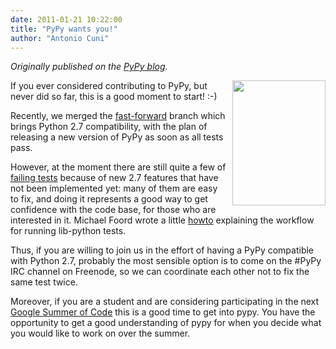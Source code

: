 ```yaml
---
date: 2011-01-21 10:22:00
title: "PyPy wants you!"
author: "Antonio Cuni"
---
```


_Originally published on the [PyPy blog](https://pypy.org/posts/2011/01/pypy-wants-you-4543209863582915733.html)._

<html><body><a href="https://1.bp.blogspot.com/_4gR6Ggu8oHQ/TTlfADvFl0I/AAAAAAAAALw/E-4fOAyUuSQ/s1600/Uncle_Sam.png"><img alt="" border="0" id="BLOGGER_PHOTO_ID_5564583269200402242" src="https://1.bp.blogspot.com/_4gR6Ggu8oHQ/TTlfADvFl0I/AAAAAAAAALw/E-4fOAyUuSQ/s200/Uncle_Sam.png" style="float: right; margin: 0 0 10px 10px; cursor: pointer; cursor: hand; width: 149px; height: 200px;"></a>

<p>If you ever considered contributing to PyPy, but never did so far, this is a
good moment to start! :-)</p>
<p>Recently, we merged the <a class="reference external" href="https://bitbucket.org/pypy/pypy/changeset/9317ec76d9eb">fast-forward</a> branch which brings Python 2.7
compatibility, with the plan of releasing a new version of PyPy as soon as all
tests pass.</p>
<p>However, at the moment there are still quite a few of <a class="reference external" href="https://buildbot.pypy.org/summary?branch=%3Ctrunk%3E">failing tests</a> because
of new 2.7 features that have not been implemented yet: many of them are easy
to fix, and doing it represents a good way to get confidence with the code
base, for those who are interested in it. Michael Foord wrote a little <a class="reference external" href="https://bitbucket.org/pypy/pypy/wiki/How%20to%20run%20lib-python%20tests">howto</a>
explaining the workflow for running lib-python tests.</p>
<p>Thus, if you are willing to join us in the effort of having a PyPy compatible
with Python 2.7, probably the most sensible option is to come on the #PyPy IRC
channel on Freenode, so we can coordinate each other not to fix the same test
twice.</p>
<p>Moreover, if you are a student and are considering participating in the next
<a class="reference external" href="https://code.google.com/soc/">Google Summer of Code</a> this is a good time to get into pypy. You have the
opportunity to get a good understanding of pypy for when you decide what you
would like to work on over the summer.</p></body></html>